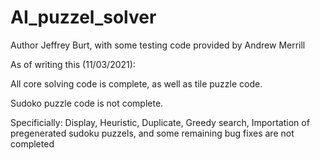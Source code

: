 # AI_puzzel_solver

Author Jeffrey Burt, with some testing code provided by Andrew Merrill 

As of writing this (11/03/2021):

All core solving code is complete, as well as tile puzzle code.

Sudoko puzzle code is not complete.
  
Specificially:
Display,
Heuristic,
Duplicate,
Greedy search, 
Importation of pregenerated sudoku puzzels,
and some remaining bug fixes are not completed
